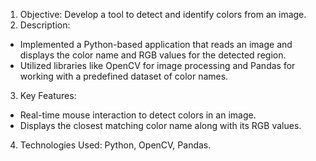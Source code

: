 1. Objective: Develop a tool to detect and identify colors from an image.
2. Description:
- Implemented a Python-based application that reads an image and displays the color name and RGB values for the detected region.
- Utilized libraries like OpenCV for image processing and Pandas for working with a predefined dataset of color names.
3. Key Features:
- Real-time mouse interaction to detect colors in an image.
- Displays the closest matching color name along with its RGB values.
4. Technologies Used: Python, OpenCV, Pandas.
